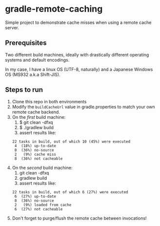 # gradle-remote-caching

Simple project to demonstrate cache misses when using a remote cache server.

## Prerequisites
Two different build machines, ideally with drastically different operating systems and default encodings.

In my case, I have a linux OS (UTF-8, naturally) and a Japanese Windows OS (MS932 a.k.a Shift-JIS).
 
## Steps to run
 1. Clone this repo in both environments
 2. Modify the `buildCacheUrl` value in gradle.properties to match your own remote cache backend.
 3. On the _first_ build machine:
    1. $ git clean -dfxq
    2. $ ./gradlew build
    3. assert results like: 
    ```
    22 tasks in build, out of which 10 (45%) were executed
     4  (18%) up-to-date
     8  (36%) no-source
     2   (9%) cache miss
     8  (36%) not cacheable
    ```
 4. On the _second_ build machine:
    1. git clean -dfxq
    2. gradlew build
    3. assert results like: 
    ```
    22 tasks in build, out of which 6 (27%) were executed
     6  (27%) up-to-date
     8  (36%) no-source
     2   (9%) loaded from cache
     6  (27%) not cacheable
    ```
 5. Don't forget to purge/flush the remote cache between invocations!